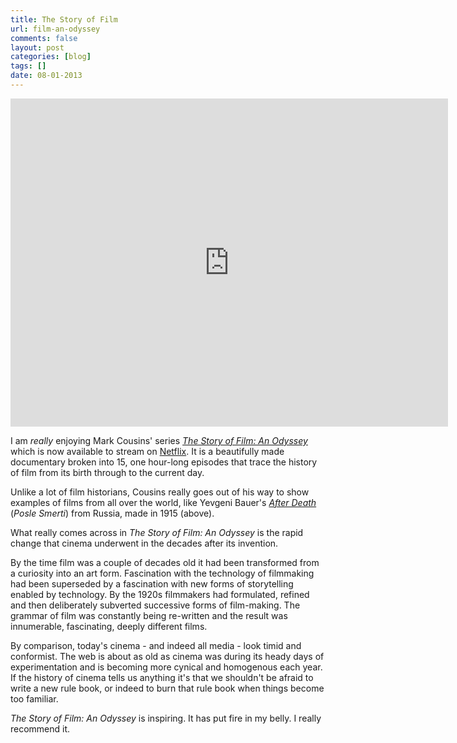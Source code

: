 ```yaml
---
title: The Story of Film
url: film-an-odyssey
comments: false
layout: post
categories: [blog]
tags: []
date: 08-01-2013
---
```

<iframe width="700" height="525" src="https://www.youtube-nocookie.com/embed/usQIoKoJSFM" frameborder="0" allowfullscreen></iframe>

I am *really* enjoying Mark Cousins' series [*The Story of Film: An Odyssey*](http://www.imdb.com/title/tt2044056/) which is now available to stream on <a href="http://movies.netflix.com/WiMovie/The_Story_of_Film_An_Odyssey/70261400?locale=en-US">Netflix</a>. It is a beautifully made documentary broken into 15, one hour-long episodes that trace the history of film from its birth through to the current day.

Unlike a lot of film historians, Cousins really goes out of his way to show examples of films from all over the world, like Yevgeni Bauer's *[After Death](http://www.imdb.com/title/tt0005916/)* (*Posle Smerti*) from Russia, made in 1915 (above). 

What really comes across in *The Story of Film: An Odyssey* is the rapid change that cinema underwent in the decades after its invention. 

By the time film was a couple of decades old it had been transformed from a curiosity into an art form. Fascination with the technology of filmmaking had been superseded by a fascination with new forms of storytelling enabled by technology. By the 1920s filmmakers had formulated, refined and then deliberately subverted successive forms of film-making. The grammar of film was constantly being re-written and the result was innumerable, fascinating, deeply different films. 

By comparison, today's cinema - and indeed all media - look timid and conformist. The web is about as old as cinema was during its heady days of experimentation and is becoming more cynical and homogenous each year. If the history of cinema tells us anything it's that we shouldn't be afraid to write a new rule book, or indeed to burn that rule book when things become too familiar.

*The Story of Film: An Odyssey* is inspiring. It has put fire in my belly. I really recommend it. 